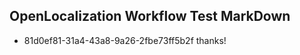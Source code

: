 ## OpenLocalization Workflow Test MarkDown
* 81d0ef81-31a4-43a8-9a26-2fbe73ff5b2f thanks!

<!--HONumber=Jul16_HO4-->


